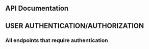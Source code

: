 
## API Documentation

## USER AUTHENTICATION/AUTHORIZATION

### All endpoints that require authentication
